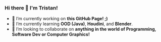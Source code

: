 ### Hi there 👋 I'm Tristan!
- 🔭 I’m currently working on **this GitHub Page! ;)**
- 🌱 I’m currently learning **OOD (Java)**, **Houdini**, and **Blender**.
- 👯 I’m looking to collaborate on **anything in the world of Programming, Software Dev or Computer Graphics!**
